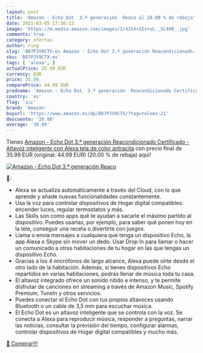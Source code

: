 ```yaml
---
layout: post
title: 'Amazon - Echo Dot  3.ª generación  Reaco al 20.00 % de rebaja'
date: 2021-03-05 17:56:13
image: 'https://m.media-amazon.com/images/I/41hX+2Es+vL._SL400_.jpg'
comments: true
category: ofertas
author: ring
slug: 'B07PJV9CTX-es Amazon - Echo Dot 3.ª generación Reacondicionado...'
sku: 'B07PJV9CTX-es'
tags: [ 'alexa', ]
actualPrice: 35.99 EUR
currency: EUR
price: 35.99
comparePrice: 44.99 EUR
prodname: 'Amazon - Echo Dot  3.ª generación  Reacondicionado Certificado - Altavoz inteligente con Alexa  tela de color antracita'
country: 'es'
flag: '🇪🇸'
brand: 'Amazon'
buyurl: 'https://www.amazon.es/dp/B07PJV9CTX/?tag=tolees-21'
descuento: '20.00'
average: '30.99'
---
```


Tienes [Amazon - Echo Dot  3.ª generación  Reacondicionado Certificado - Altavoz inteligente con Alexa  tela de color antracita](https://www.amazon.es/dp/B07PJV9CTX/?tag=tolees-21) con precio final de  35.99 EUR (original: 44.99 EUR) (20.00 %  de rebaja) aqui!

[![Amazon - Echo Dot  3.ª generación  Reaco](https://m.media-amazon.com/images/I/41hX+2Es+vL._SL400_.jpg)](https://www.amazon.es/dp/B07PJV9CTX/?tag=tolees-21)

🔎:

- Alexa se actualiza automáticamente a través del Cloud, con lo que aprende y añade nuevas funcionalidades constantemente.
- Usa la voz para controlar dispositivos de Hogar digital compatibles: encender luces, regular termostatos y más.
- Las Skills son como apps qué te ayudan a sacarle el máximo partido al dispositivo. Puedes usarlas, por ejemplo, para saber qué ponen hoy en la tele, conseguir una receta o divertirte con juegos.
- Llama o envía mensajes a cualquiera que tenga un dispositivo Echo, la app Alexa o Skype sin mover un dedo. Usar Drop In para llamar o hacer un comunicado a otras habitaciones de tu hogar en las que tengas un dispositivo Echo.
- Gracias a los 4 micrófonos de largo alcance, Alexa puede oírte desde el otro lado de la habitación. Además, si tienes dispositivos Echo repartidos en varias habitaciones, podrás llenar de música toda tu casa.
- El altavoz integrado ofrece un sonido nítido e intenso, y te permite disfrutar de canciones en streaming a través de Amazon Music, Spotify Premium, TuneIn y otros servicios.
- Puedes conectar el Echo Dot con tus propios altavoces usando Bluetooth o un cable de 3,5 mm para escuchar música.
- El Echo Dot es un altavoz inteligente que se controla con la voz. Se conecta a Alexa para reproducir música, responder a preguntas, narrar las noticias, consultar la previsión del tiempo, configurar alarmas, controlar dispositivos de Hogar digital compatibles y mucho más.

[🛒 Comprar!!!](https://www.amazon.es/dp/B07PJV9CTX/?tag=tolees-21)
